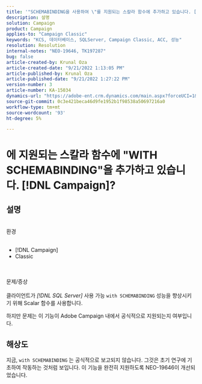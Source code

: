 ```yaml
---
title: '"SCHEMABINDING을 사용하여 \"를 지원되는 스칼라 함수에 추가하고 있습니다. [!DNL Campaign]?'
description: 설명
solution: Campaign
product: Campaign
applies-to: "Campaign Classic"
keywords: "KCS, 데이터베이스, SQLServer, Campaign Classic, ACC, 성능"
resolution: Resolution
internal-notes: "NEO-19646, TK197287"
bug: false
article-created-by: Krunal Oza
article-created-date: "9/21/2022 1:13:05 PM"
article-published-by: Krunal Oza
article-published-date: "9/21/2022 1:27:22 PM"
version-number: 3
article-number: KA-15034
dynamics-url: "https://adobe-ent.crm.dynamics.com/main.aspx?forceUCI=1&pagetype=entityrecord&etn=knowledgearticle&id=65c3361d-af39-ed11-9db0-0022480867bd"
source-git-commit: 0c3e421beca46d9fe1952b1f98538a50697216a0
workflow-type: tm+mt
source-wordcount: '93'
ht-degree: 5%

---
```


# 에 지원되는 스칼라 함수에 &quot;WITH SCHEMABINDING&quot;을 추가하고 있습니다. [!DNL Campaign]?

## 설명

<br>환경<br><br>
- [!DNL Campaign]
- Classic



<br><br>문제/증상<br><br>
클라이언트가 *[!DNL SQL Server]* 사용 가능 `with SCHEMABINDING` 성능을 향상시키기 위해 Scalar 함수를 사용합니다.

하지만 문제는 이 기능이 Adobe Campaign 내에서 공식적으로 지원되는지 여부입니다.


## 해상도


지금, `with SCHEMABINDING` 는 공식적으로 보고되지 않습니다. 그것은 초기 연구에 기초하여 작동하는 것처럼 보입니다. 이 기능을 완전히 지원하도록 NEO-19646이 개선되었습니다.
